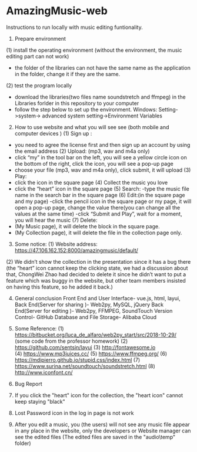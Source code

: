 # AmazingMusic-web
Instructions to run locally with music editing funtionality.
1.	Prepare environment

(1)	install the operating environment (without the environment, the music editing part can not work)
-	the folder of the libraries can not have the same name as the application in the folder, change it if they are the same.

(2)	test the program locally
-	download the libraries(two files name soundstretch and ffmpeg) in the Libraries forlder in this repository to your computer
-	follow the step below to set up the environment.
Windows:
Setting->system-> advanced system setting->Environment Variables

2.	How to use website and what you will see see (both mobile and computer devices )
(1)	Sign up :
-	you need to agree the license first and then sign up an account by using the email address 
(2)	Upload: (mp3, wav and m4a only)
-	click  “my” in the tool bar on the left, you will see a yellow circle icon on the bottom of the right, click the icon, you will see a pop-up page 
-	choose your file (mp3, wav and m4a only), click submit, it will upload
(3)	Play:
- click the icon in the square page
(4) Collect the music you love
 - click the “heart” icon in the square page
(5)	Search:
-type the music file name in the search bar in the square page
(6)	Edit:(in the square page and my page)
-click the pencil icon in the square page or my page, it will open a pop-up page, change the value there(you can change all the values at the same time)
-click “Submit and Play”, wait for a moment, you will hear the music
(7)	Delete:
-	(My Music page), it will delete the block in the square page.
-	(My Collection page), it will delete the file in the collection page only.


3.	Some notice:
(1)	Website address: https://47.106.162.152:8000/amazingmusic/default/ 

(2)	We didn’t show the collection in the presentation since it has a bug there (the “heart” icon cannot keep the clicking state, we had a discussion about that, ChongWei Zhao had decided to delete it since he didn’t want to put a feature which was buggy in the website, but other team members insisted on having this feature, so he added it back.)


4.	General conclusion
Front End and User Interface- vue.js, html, layui,
Back End(Server for sharing )- Web2py, MySQL, jQuery
Back End(Server for editing )- Web2py, FFMPEG, SoundTouch
Version Control- GitHub
Database and File Storage- Alibaba Cloud

5.	Some Reference:
(1)	https://bitbucket.org/luca_de_alfaro/web2py_start/src/2018-10-29/ (some code from the professor homework)
(2)	https://github.com/sentsin/layui
(3)	http://fontawesome.io   
(4)	https://www.mp3juices.cc/ 
(5)	https://www.ffmpeg.org/
(6)	https://mdipierro.github.io/stupid.css/index.html 
(7)	https://www.surina.net/soundtouch/soundstretch.html 
(8)	http://www.iconfont.cn/ 

6.	Bug Report
1. If you click the "heart" icon for the collection, the "heart icon" cannot keep staying "black"
2. Lost Password icon in the log in page is not work
3. After you edit a music, you (the users) will not see any music file appear in any place in the website, 
only the developers or Website manager can see the edited files 
(The edited files are saved in the "audio\temp" folder)


